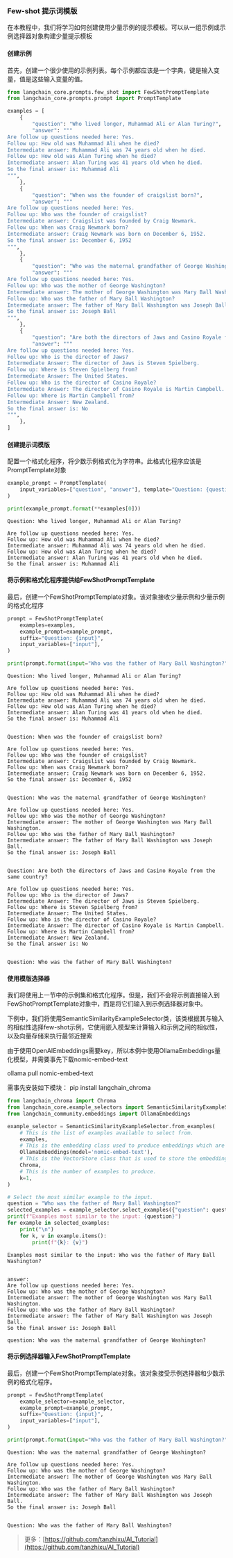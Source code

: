 ### Few-shot 提示词模版
在本教程中，我们将学习如何创建使用少量示例的提示模板。可以从一组示例或示例选择器对象构建少量提示模板

#### 创建示例
首先，创建一个很少使用的示例列表。每个示例都应该是一个字典，键是输入变量，值是这些输入变量的值。


```python
from langchain_core.prompts.few_shot import FewShotPromptTemplate
from langchain_core.prompts.prompt import PromptTemplate

examples = [
    {
        "question": "Who lived longer, Muhammad Ali or Alan Turing?",
        "answer": """
Are follow up questions needed here: Yes.
Follow up: How old was Muhammad Ali when he died?
Intermediate answer: Muhammad Ali was 74 years old when he died.
Follow up: How old was Alan Turing when he died?
Intermediate answer: Alan Turing was 41 years old when he died.
So the final answer is: Muhammad Ali
""",
    },
    {
        "question": "When was the founder of craigslist born?",
        "answer": """
Are follow up questions needed here: Yes.
Follow up: Who was the founder of craigslist?
Intermediate answer: Craigslist was founded by Craig Newmark.
Follow up: When was Craig Newmark born?
Intermediate answer: Craig Newmark was born on December 6, 1952.
So the final answer is: December 6, 1952
""",
    },
    {
        "question": "Who was the maternal grandfather of George Washington?",
        "answer": """
Are follow up questions needed here: Yes.
Follow up: Who was the mother of George Washington?
Intermediate answer: The mother of George Washington was Mary Ball Washington.
Follow up: Who was the father of Mary Ball Washington?
Intermediate answer: The father of Mary Ball Washington was Joseph Ball.
So the final answer is: Joseph Ball
""",
    },
    {
        "question": "Are both the directors of Jaws and Casino Royale from the same country?",
        "answer": """
Are follow up questions needed here: Yes.
Follow up: Who is the director of Jaws?
Intermediate Answer: The director of Jaws is Steven Spielberg.
Follow up: Where is Steven Spielberg from?
Intermediate Answer: The United States.
Follow up: Who is the director of Casino Royale?
Intermediate Answer: The director of Casino Royale is Martin Campbell.
Follow up: Where is Martin Campbell from?
Intermediate Answer: New Zealand.
So the final answer is: No
""",
    },
]
```

#### 创建提示词模版
配置一个格式化程序，将少数示例格式化为字符串。此格式化程序应该是PromptTemplate对象


```python
example_prompt = PromptTemplate(
    input_variables=["question", "answer"], template="Question: {question}\n{answer}"
)

print(example_prompt.format(**examples[0]))
```

    Question: Who lived longer, Muhammad Ali or Alan Turing?
    
    Are follow up questions needed here: Yes.
    Follow up: How old was Muhammad Ali when he died?
    Intermediate answer: Muhammad Ali was 74 years old when he died.
    Follow up: How old was Alan Turing when he died?
    Intermediate answer: Alan Turing was 41 years old when he died.
    So the final answer is: Muhammad Ali
    
    

#### 将示例和格式化程序提供给FewShotPromptTemplate
最后，创建一个FewShotPromptTemplate对象。该对象接收少量示例和少量示例的格式化程序


```python
prompt = FewShotPromptTemplate(
    examples=examples,
    example_prompt=example_prompt,
    suffix="Question: {input}",
    input_variables=["input"],
)

print(prompt.format(input="Who was the father of Mary Ball Washington?"))
```

    Question: Who lived longer, Muhammad Ali or Alan Turing?
    
    Are follow up questions needed here: Yes.
    Follow up: How old was Muhammad Ali when he died?
    Intermediate answer: Muhammad Ali was 74 years old when he died.
    Follow up: How old was Alan Turing when he died?
    Intermediate answer: Alan Turing was 41 years old when he died.
    So the final answer is: Muhammad Ali
    
    
    Question: When was the founder of craigslist born?
    
    Are follow up questions needed here: Yes.
    Follow up: Who was the founder of craigslist?
    Intermediate answer: Craigslist was founded by Craig Newmark.
    Follow up: When was Craig Newmark born?
    Intermediate answer: Craig Newmark was born on December 6, 1952.
    So the final answer is: December 6, 1952
    
    
    Question: Who was the maternal grandfather of George Washington?
    
    Are follow up questions needed here: Yes.
    Follow up: Who was the mother of George Washington?
    Intermediate answer: The mother of George Washington was Mary Ball Washington.
    Follow up: Who was the father of Mary Ball Washington?
    Intermediate answer: The father of Mary Ball Washington was Joseph Ball.
    So the final answer is: Joseph Ball
    
    
    Question: Are both the directors of Jaws and Casino Royale from the same country?
    
    Are follow up questions needed here: Yes.
    Follow up: Who is the director of Jaws?
    Intermediate Answer: The director of Jaws is Steven Spielberg.
    Follow up: Where is Steven Spielberg from?
    Intermediate Answer: The United States.
    Follow up: Who is the director of Casino Royale?
    Intermediate Answer: The director of Casino Royale is Martin Campbell.
    Follow up: Where is Martin Campbell from?
    Intermediate Answer: New Zealand.
    So the final answer is: No
    
    
    Question: Who was the father of Mary Ball Washington?
    

#### 使用模版选择器
我们将使用上一节中的示例集和格式化程序。但是，我们不会将示例直接输入到FewShotPromptTemplate对象中，而是将它们输入到示例选择器对象中。

下例中，我们将使用SemanticSimilarityExampleSelector类，该类根据其与输入的相似性选择few-shot示例，它使用嵌入模型来计算输入和示例之间的相似性，以及向量存储来执行最邻近搜索

由于使用OpenAIEmbeddings需要key，所以本例中使用OllamaEmbeddings量化模型，并需要事先下载nomic-embed-text

ollama pull nomic-embed-text

需事先安装如下模块：
pip install langchain_chroma


```python
from langchain_chroma import Chroma
from langchain_core.example_selectors import SemanticSimilarityExampleSelector
from langchain_community.embeddings import OllamaEmbeddings

example_selector = SemanticSimilarityExampleSelector.from_examples(
    # This is the list of examples available to select from.
    examples,
    # This is the embedding class used to produce embeddings which are used to measure semantic similarity.
    OllamaEmbeddings(model='nomic-embed-text'),
    # This is the VectorStore class that is used to store the embeddings and do a similarity search over.
    Chroma,
    # This is the number of examples to produce.
    k=1,
)

# Select the most similar example to the input.
question = "Who was the father of Mary Ball Washington?"
selected_examples = example_selector.select_examples({"question": question})
print(f"Examples most similar to the input: {question}")
for example in selected_examples:
    print("\n")
    for k, v in example.items():
        print(f"{k}: {v}")
```

    Examples most similar to the input: Who was the father of Mary Ball Washington?
    
    
    answer: 
    Are follow up questions needed here: Yes.
    Follow up: Who was the mother of George Washington?
    Intermediate answer: The mother of George Washington was Mary Ball Washington.
    Follow up: Who was the father of Mary Ball Washington?
    Intermediate answer: The father of Mary Ball Washington was Joseph Ball.
    So the final answer is: Joseph Ball
    
    question: Who was the maternal grandfather of George Washington?
    

#### 将示例选择器输入FewShotPromptTemplate
最后，创建一个FewShotPromptTemplate对象。该对象接受示例选择器和少数示例的格式化程序。



```python
prompt = FewShotPromptTemplate(
    example_selector=example_selector,
    example_prompt=example_prompt,
    suffix="Question: {input}",
    input_variables=["input"],
)

print(prompt.format(input="Who was the father of Mary Ball Washington?"))
```

    Question: Who was the maternal grandfather of George Washington?
    
    Are follow up questions needed here: Yes.
    Follow up: Who was the mother of George Washington?
    Intermediate answer: The mother of George Washington was Mary Ball Washington.
    Follow up: Who was the father of Mary Ball Washington?
    Intermediate answer: The father of Mary Ball Washington was Joseph Ball.
    So the final answer is: Joseph Ball
    
    
    Question: Who was the father of Mary Ball Washington?
    
>更多：[https://github.com/tanzhixu/AI_Tutorial](https://github.com/tanzhixu/AI_Tutorial)